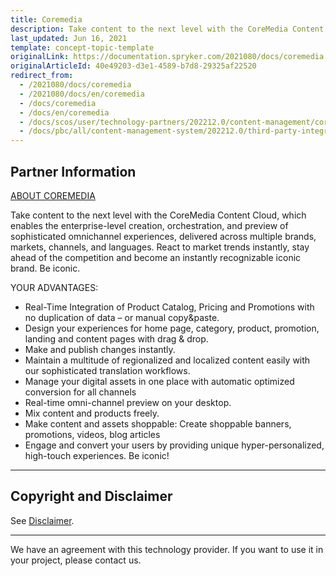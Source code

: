 ```yaml
---
title: Coremedia
description: Take content to the next level with the CoreMedia Content Cloud that can be integrated in the Spryker Commerce OS.
last_updated: Jun 16, 2021
template: concept-topic-template
originalLink: https://documentation.spryker.com/2021080/docs/coremedia
originalArticleId: 40e49203-d3e1-4589-b7d8-29325af22520
redirect_from:
  - /2021080/docs/coremedia
  - /2021080/docs/en/coremedia
  - /docs/coremedia
  - /docs/en/coremedia
  - /docs/scos/user/technology-partners/202212.0/content-management/coremedia.html
  - /docs/pbc/all/content-management-system/202212.0/third-party-integrations/coremedia.html
---
```


## Partner Information

[ABOUT COREMEDIA](https://www.coremedia.com)

Take content to the next level with the CoreMedia Content Cloud, which enables the enterprise-level creation, orchestration, and preview of sophisticated omnichannel experiences, delivered across multiple brands, markets, channels, and languages. React to market trends instantly, stay ahead of the competition and become an instantly recognizable iconic brand. Be iconic.

YOUR ADVANTAGES:
* Real-Time Integration of Product Catalog, Pricing and Promotions with no duplication of data – or manual copy&paste.
* Design your experiences for home page, category, product, promotion, landing and content pages with drag & drop.
* Make and publish changes instantly.
* Maintain a multitude of regionalized and localized content easily with our sophisticated translation workflows.
* Manage your digital assets in one place with automatic optimized conversion for all channels
* Real-time omni-channel preview on your desktop.
* Mix content and products freely.
* Make content and assets shoppable: Create shoppable banners, promotions, videos, blog articles
* Engage and convert your users by providing unique hyper-personalized, high-touch experiences. Be iconic!

---

## Copyright and Disclaimer

See [Disclaimer](https://github.com/spryker/spryker-documentation).

---
We have an agreement with this technology provider. If you want to use it in your project, please contact us.

<div class="hubspot-form js-hubspot-form" data-portal-id="2770802" data-form-id="163e11fb-e833-4638-86ae-a2ca4b929a41" id="hubspot-1"></div>
